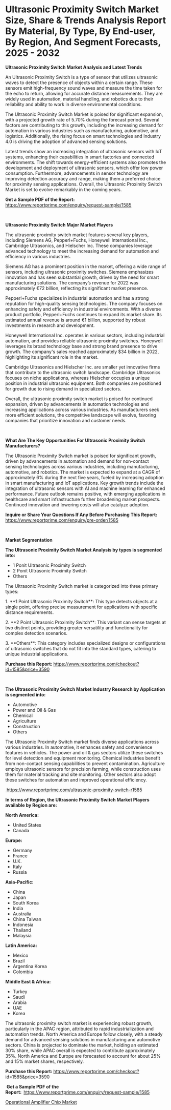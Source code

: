 <p><h1>Ultrasonic Proximity Switch Market Size, Share & Trends Analysis Report By Material, By Type, By End-user, By Region, And Segment Forecasts, 2025 - 2032</h1></p><p><strong>Ultrasonic Proximity Switch Market Analysis and Latest Trends</strong></p>
<p><p>An Ultrasonic Proximity Switch is a type of sensor that utilizes ultrasonic waves to detect the presence of objects within a certain range. These sensors emit high-frequency sound waves and measure the time taken for the echo to return, allowing for accurate distance measurements. They are widely used in automation, material handling, and robotics due to their reliability and ability to work in diverse environmental conditions.</p><p>The Ultrasonic Proximity Switch Market is poised for significant expansion, with a projected growth rate of 5.70% during the forecast period. Several factors are contributing to this growth, including the increasing demand for automation in various industries such as manufacturing, automotive, and logistics. Additionally, the rising focus on smart technologies and Industry 4.0 is driving the adoption of advanced sensing solutions. </p><p>Latest trends show an increasing integration of ultrasonic sensors with IoT systems, enhancing their capabilities in smart factories and connected environments. The shift towards energy-efficient systems also promotes the development and deployment of ultrasonic sensors, which offer low power consumption. Furthermore, advancements in sensor technology are improving detection accuracy and range, making them a preferred choice for proximity sensing applications. Overall, the Ultrasonic Proximity Switch Market is set to evolve remarkably in the coming years.</p></p>
<p><strong>Get a Sample PDF of the Report:&nbsp;</strong> <a href="https://www.reportprime.com/enquiry/request-sample/1585?utm_campaign=2175&utm_medium=2&utm_source=Github&utm_content=ia&utm_term=18032025&utm_id=ultrasonic-proximity-switch">https://www.reportprime.com/enquiry/request-sample/1585</a></p>
<p>&nbsp;</p>
<p><strong>Ultrasonic Proximity Switch Major Market Players</strong></p>
<p><p>The ultrasonic proximity switch market features several key players, including Siemens AG, Pepperl+Fuchs, Honeywell International Inc., Cambridge Ultrasonics, and Hielscher Inc. These companies leverage advanced technology to meet the increasing demand for automation and efficiency in various industries.</p><p>Siemens AG has a prominent position in the market, offering a wide range of sensors, including ultrasonic proximity switches. Siemens emphasizes innovation and has seen substantial growth, driven by the need for smart manufacturing solutions. The company’s revenue for 2022 was approximately €72 billion, reflecting its significant market presence.</p><p>Pepperl+Fuchs specializes in industrial automation and has a strong reputation for high-quality sensing technologies. The company focuses on enhancing safety and efficiency in industrial environments. With a diverse product portfolio, Pepperl+Fuchs continues to expand its market share. Its estimated annual revenue is around €1 billion, supported by robust investments in research and development.</p><p>Honeywell International Inc. operates in various sectors, including industrial automation, and provides reliable ultrasonic proximity switches. Honeywell leverages its broad technology base and strong brand presence to drive growth. The company's sales reached approximately $34 billion in 2022, highlighting its significant role in the market.</p><p>Cambridge Ultrasonics and Hielscher Inc. are smaller yet innovative firms that contribute to the ultrasonic switch landscape. Cambridge Ultrasonics focuses on niche applications, whereas Hielscher occupies a unique position in industrial ultrasonic equipment. Both companies are positioned for growth due to rising demand in specialized sectors.</p><p>Overall, the ultrasonic proximity switch market is poised for continued expansion, driven by advancements in automation technologies and increasing applications across various industries. As manufacturers seek more efficient solutions, the competitive landscape will evolve, favoring companies that prioritize innovation and customer needs.</p></p>
<p>&nbsp;</p>
<p><strong>What Are The Key Opportunities For Ultrasonic Proximity Switch Manufacturers?</strong></p>
<p><p>The Ultrasonic Proximity Switch market is poised for significant growth, driven by advancements in automation and demand for non-contact sensing technologies across various industries, including manufacturing, automotive, and robotics. The market is expected to expand at a CAGR of approximately 6% during the next five years, fueled by increasing adoption in smart manufacturing and IoT applications. Key growth trends include the integration of ultrasonic sensors with AI and machine learning for enhanced performance. Future outlook remains positive, with emerging applications in healthcare and smart infrastructure further broadening market prospects. Continued innovation and lowering costs will also catalyze adoption.</p></p>
<p><strong>Inquire or Share Your Questions If Any Before Purchasing This Report:</strong> <a href="https://www.reportprime.com/enquiry/pre-order/1585?utm_campaign=2175&utm_medium=2&utm_source=Github&utm_content=ia&utm_term=18032025&utm_id=ultrasonic-proximity-switch">https://www.reportprime.com/enquiry/pre-order/1585</a></p>
<p>&nbsp;</p>
<p><strong>Market Segmentation</strong></p>
<p><strong>The Ultrasonic Proximity Switch Market Analysis by types is segmented into:</strong></p>
<p><ul><li>1 Ponit Ultrasonic Proximity Switch</li><li>2 Ponit Ultrasonic Proximity Switch</li><li>Others</li></ul></p>
<p><p>The Ultrasonic Proximity Switch market is categorized into three primary types: </p><p>1. **1 Point Ultrasonic Proximity Switch**: This type detects objects at a single point, offering precise measurement for applications with specific distance requirements.</p><p>2. **2 Point Ultrasonic Proximity Switch**: This variant can sense targets at two distinct points, providing greater versatility and functionality for complex detection scenarios.</p><p>3. **Others**: This category includes specialized designs or configurations of ultrasonic switches that do not fit into the standard types, catering to unique industrial applications.</p></p>
<p><strong>Purchase this Report:&nbsp;</strong><a href="https://www.reportprime.com/checkout?id=1585&price=3590&utm_campaign=2175&utm_medium=2&utm_source=Github&utm_content=ia&utm_term=18032025&utm_id=ultrasonic-proximity-switch">https://www.reportprime.com/checkout?id=1585&price=3590</a></p>
<p>&nbsp;</p>
<p><strong>The Ultrasonic Proximity Switch Market Industry Research by Application is segmented into:</strong></p>
<p><ul><li>Automotive</li><li>Power and Oil & Gas</li><li>Chemical</li><li>Agriculture</li><li>Construction</li><li>Others</li></ul></p>
<p><p>The Ultrasonic Proximity Switch market finds diverse applications across various industries. In automotive, it enhances safety and convenience features in vehicles. The power and oil & gas sectors utilize these switches for level detection and equipment monitoring. Chemical industries benefit from non-contact sensing capabilities to prevent contamination. Agriculture employs ultrasonic sensors for precision farming, while construction uses them for material tracking and site monitoring. Other sectors also adopt these switches for automation and improved operational efficiency.</p></p>
<p><a href="https://www.reportprime.com/ultrasonic-proximity-switch-r1585?utm_campaign=2175&utm_medium=2&utm_source=Github&utm_content=ia&utm_term=18032025&utm_id=ultrasonic-proximity-switch">&nbsp;https://www.reportprime.com/ultrasonic-proximity-switch-r1585</a></p>
<p><strong>In terms of Region, the Ultrasonic Proximity Switch Market Players available by Region are:</strong></p>
<p>
    <p> <strong> North America: </strong>
        <ul>
            <li>United States</li>
            <li>Canada</li>
        </ul>
        </p> 
    <p> <strong> Europe: </strong>
        <ul>
            <li>Germany</li>
            <li>France</li>
            <li>U.K.</li>
            <li>Italy</li>
            <li>Russia</li>
        </ul>
        </p> 
    <p> <strong> Asia-Pacific: </strong>
        <ul>
            <li>China</li>
            <li>Japan</li>
            <li>South Korea</li>
            <li>India</li>
            <li>Australia</li>
            <li>China Taiwan</li>
            <li>Indonesia</li>
            <li>Thailand</li>
            <li>Malaysia</li>
        </ul>
        </p> 
    <p> <strong> Latin America: </strong>
        <ul>
            <li>Mexico</li>
            <li>Brazil</li>
            <li>Argentina Korea</li>
            <li>Colombia</li>
        </ul>
        </p> 
    <p> <strong> Middle East & Africa: </strong>
        <ul>
            <li>Turkey</li>
            <li>Saudi</li>
            <li>Arabia</li>
            <li>UAE</li>
            <li>Korea</li>
        </ul>
    </p>
    </p>
<p><p>The ultrasonic proximity switch market is experiencing robust growth, particularly in the APAC region, attributed to rapid industrialization and automation trends. North America and Europe follow closely, with a steady demand for advanced sensing solutions in manufacturing and automotive sectors. China is projected to dominate the market, holding an estimated 30% share, while APAC overall is expected to contribute approximately 35%. North America and Europe are forecasted to account for about 25% and 15% market shares, respectively.</p></p>
<p><strong>Purchase this Report: </strong><a href="https://www.reportprime.com/checkout?id=1585&price=3590&utm_campaign=2175&utm_medium=2&utm_source=Github&utm_content=ia&utm_term=18032025&utm_id=ultrasonic-proximity-switch">https://www.reportprime.com/checkout?id=1585&price=3590</a></p>
<p>&nbsp;<strong>Get a Sample PDF of the Report:&nbsp;&nbsp;</strong><a href="https://www.reportprime.com/enquiry/request-sample/1585?utm_campaign=2175&utm_medium=2&utm_source=Github&utm_content=ia&utm_term=18032025&utm_id=ultrasonic-proximity-switch">https://www.reportprime.com/enquiry/request-sample/1585</a></p>
<p><strong></strong></p>
<p><p><a href="https://github.com/guyerkanakwu/Market-Research-Report-List-1/blob/main/operational-amplifier-chip-market.md?utm_campaign=2175&utm_medium=2&utm_source=Github&utm_content=ia&utm_term=18032025&utm_id=ultrasonic-proximity-switch">Operational Amplifier Chip Market</a></p></p>